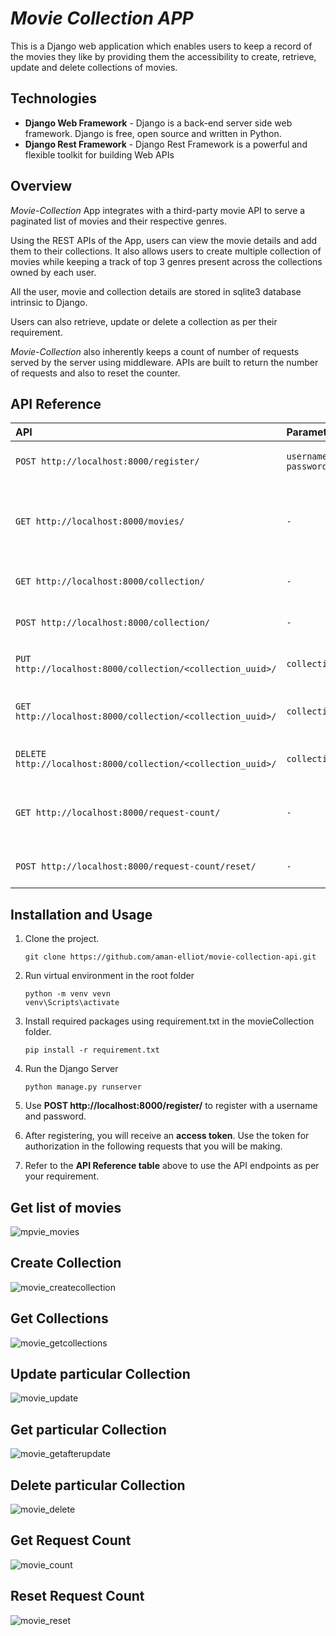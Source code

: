 
# *Movie Collection APP*

This is a Django web application which enables users to keep a record of the movies they like by providing them the accessibility to create, retrieve, update and delete collections of movies.






## Technologies

- **Django Web Framework** - Django is a back-end server side web framework. Django is free, open source and written in Python.
- **Django Rest Framework** - Django Rest Framework is a powerful and flexible toolkit for building Web APIs



## Overview

*Movie-Collection* App integrates with a third-party movie API to serve a paginated list of movies and their respective genres.

Using the REST APIs of the App, users can view the movie details and add them to their collections.
It also allows users to create multiple collection of movies while keeping a track of top 3 genres present across the collections owned by each user.

All the user, movie and collection details are stored in sqlite3 database intrinsic to Django. 

Users can also retrieve, update or delete a collection as per their requirement.

*Movie-Collection* also inherently keeps a count of number of requests served by the server using middleware. APIs are built to return the number of requests and also to reset the counter.














## API Reference



|   API  | Parameter     | Description                |
| :-------- | :------- | :------------------------- |
| `POST http://localhost:8000/register/` | `username, password` | **Required** for registration |
| `GET http://localhost:8000/movies/` | `-` | Return paginated list of movies from 3rd party API |
| `GET http://localhost:8000/collection/` | `-` | Return all collections of user |
| `POST http://localhost:8000/collection/` | `-` | Creates a collection of movies |
| `PUT http://localhost:8000/collection/<collection_uuid>/` | `collection_uuid` |Update the particular collection |
| `GET http://localhost:8000/collection/<collection_uuid>/` | `collection_uuid` |Returns data of the particular collection |
| `DELETE http://localhost:8000/collection/<collection_uuid>/` | `collection_uuid` | Deletes the particular collection|
| `GET http://localhost:8000/request-count/` | `-` |Returns the counter number of request served|
| `POST http://localhost:8000/request-count/reset/` | `-` |Resets the request counter |



## Installation and Usage

1. Clone the project.
    ```
    git clone https://github.com/aman-elliot/movie-collection-api.git
    ```

2. Run virtual environment in the root folder
    ```
    python -m venv vevn
    venv\Scripts\activate
    ```

3. Install required packages using requirement.txt in the movieCollection folder.

    ```
    pip install -r requirement.txt
    ```


4. Run the Django Server
    ```
    python manage.py runserver
    ```

5. Use **POST http://localhost:8000/register/** to register with a username and password.

6. After registering, you will receive an **access token**. Use the token for authorization in the following requests that you will be making.



7. Refer to the **API Reference table** above to use the API endpoints as per your requirement. 




## Get list of movies
![mpvie_movies](https://user-images.githubusercontent.com/55498772/215168400-20c9ab7c-e814-4a3a-a215-7ca400825882.JPG)

## Create Collection
![movie_createcollection](https://user-images.githubusercontent.com/55498772/215169892-eab58c74-2957-4c5b-b0a1-2bc7741d1ea1.JPG)

## Get Collections
![movie_getcollections](https://user-images.githubusercontent.com/55498772/215176814-9d34e4b5-97fe-4abc-852f-6ef606a2fb2c.JPG)

## Update particular Collection
![movie_update](https://user-images.githubusercontent.com/55498772/215177801-db69b3ac-48a2-4fe0-b789-5a490b116905.JPG)

## Get particular Collection

![movie_getafterupdate](https://user-images.githubusercontent.com/55498772/215177976-978e948a-4f9b-4648-99d8-2ae2596776a2.JPG)

## Delete particular Collection
![movie_delete](https://user-images.githubusercontent.com/55498772/215178203-e2a5bab4-5496-43f2-9896-78ed7961a3e4.JPG)


## Get Request Count
![movie_count](https://user-images.githubusercontent.com/55498772/215178591-ee7e8d08-5674-4729-b807-ae97c58e49da.JPG)

## Reset Request Count

![movie_reset](https://user-images.githubusercontent.com/55498772/215178808-e53afd63-f4ee-4d9c-b1e7-a12de4151dc0.JPG)
